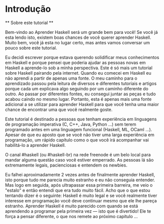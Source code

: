 Introdução
==========

** Sobre este tutorial **

Bem-vindo ao Aprender Haskell será um grande bem para você! 
Se você já esta lendo isto, existem boas chances de você querer aprender Haskell. Muito bem, você já esta no lugar certo, mas antes vamos conversar um pouco sobre este tutorial.

Eu decidi escrever porque estava querendo solidificar meus conhecimentos em Haskell e porque pensei que poderia ajudar as pessoas novas em Haskell a aprende-lo sob a minha perspectiva. Este é só mais um tutorial sobre Haskell pairando pela internet. Quando eu comecei em Haskell eu não aprendi a partir de apenas uma fonte. O meu caminho para o aprendizado passou pela leitura de diversos e diferentes tutoriais e artigos porque cada um explicava algo seguindo por um caminho diferente do outro. Ao passar por diferentes fontes, eu consegui juntar as peças e tudo acabou caindo no mesmo lugar. Portanto, esta é apenas mais uma fonte adicional a se utilizar para aprender Haskell para que você tenha uma maior chance de encontrar uma que você realmente goste. 

Este tutorial é destinado a pessoas que tenham experiência em linguagens de programação imperativa (C, C++, Java, Python &hellip;) sem terem programado antes em uma linguagem funcional (Haskell, ML, OCaml &hellip;). Apesar de que eu aposto que se você não tiver uma larga experiência em programação, um rápido capítulo como o que você irá acompanhar vai habilitá-lo a aprender Haskell.

O canal #haskell (ou #haskell-br) na rede freenode é um belo local para mandar alguma questão caso você estiver emperrado. As pessoas lá são extremamente legais, pacienciosas e entendem os newbies.

Eu falhei aproximadamente 2 vezes antes de finalmente aprender Haskell, isto porque tudo me parecia muito estranho e eu não conseguia entender. 
Mas logo em seguida, após ultrapassar essa primeira barreira, me veio o "estalo" e então entendi que era tudo muito fácil. Acho que o que estou tentando dizer é o seguinte: Haskell é muito legal e se você realmente tiver interesse em programação você deve continuar mesmo que ele lhe pareça estranho. Aprender Haskell é muito parecido com quando se está aprendendo a programar pela primeira vez &mdash; isto que é divertido! Ele te força a pensar diferente, o que nos remete ao próximo capítulo &hellip;
